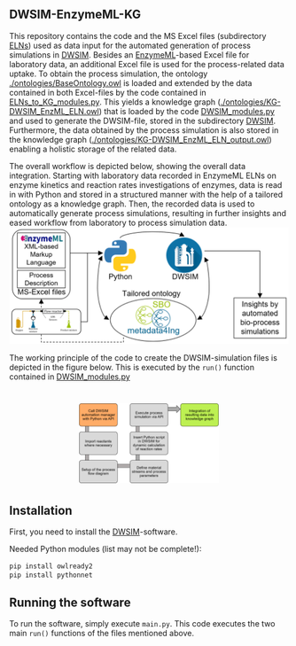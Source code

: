 ## DWSIM-EnzymeML-KG

This repository contains the code and the MS Excel files (subdirectory [ELNs](https://github.com/TUDoAD/DWSIM-EnzymeML-KG/tree/main/ELNs)) used as data input for the automated generation of process simulations in [DWSIM](https://dwsim.org).
Besides an [EnzymeML](https://enzymeml.github.io/services/)-based Excel file for laboratory data, an additional Excel file is used for the process-related data uptake.
To obtain the process simulation, the ontology [./ontologies/BaseOntology.owl](https://github.com/TUDoAD/DWSIM-EnzymeML-KG/blob/main/ontologies/BaseOntology.owl) is loaded and extended by the data contained in both Excel-files by the code contained in [ELNs_to_KG_modules.py](https://github.com/TUDoAD/DWSIM-EnzymeML-KG/blob/main/ELNs_to_KG_modules.py).
This yields a knowledge graph ([./ontologies/KG-DWSIM_EnzML_ELN.owl](https://github.com/TUDoAD/DWSIM-EnzymeML-KG/blob/main/ontologies/KG-DWSIM_EnzML_ELN.owl)) that is loaded by the code [DWSIM_modules.py](https://github.com/TUDoAD/DWSIM-EnzymeML-KG/blob/main/DWSIM_modules.py) and used to generate the DWSIM-file, stored in the subdirectory [DWSIM](https://github.com/TUDoAD/DWSIM-EnzymeML-KG/tree/main/DWSIM).
Furthermore, the data obtained by the process simulation is also stored in the knowledge graph ([./ontologies/KG-DWSIM_EnzML_ELN_output.owl](https://github.com/TUDoAD/DWSIM-EnzymeML-KG/blob/main/ontologies/KG-DWSIM_EnzML_ELN_output.owl)) enabling a holistic storage of the related data.

The overall workflow is depicted below, showing the overall data integration. Starting with laboratory data recorded in EnzymeML ELNs on enzyme kinetics and reaction rates investigations of enzymes, data is read in with Python and stored in a structured manner with the help of a tailored ontology as a knowledge graph. 
Then, the recorded data is used to automatically generate process simulations, resulting in further insights and eased workflow from laboratory to process simulation data. 
![Depiction of the overall process.](img/FigureA.png?raw=true "Depiction of the overall process.")


The working principle of the code to create the DWSIM-simulation files is depicted in the figure below. This is executed by the `run()` function contained in [DWSIM_modules.py](https://github.com/TUDoAD/DWSIM-EnzymeML-KG/blob/main/DWSIM_modules.py)
<h1 align="center">
<img src="./img/FigureB.png" width="50%" />
</h1>

## Installation
First, you need to install the [DWSIM](https://dwsim.org)-software. 

Needed Python modules (list may not be complete!):
```
pip install owlready2
pip install pythonnet
```

## Running the software
To run the software, simply execute `main.py`. 
This code executes the two main `run()` functions of the files mentioned above.